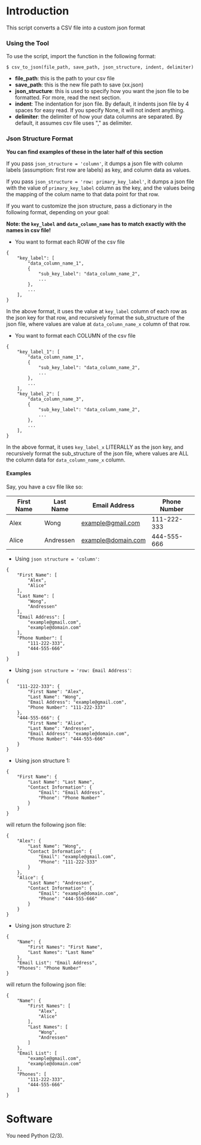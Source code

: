 # Introduction
This script converts a CSV file into a custom json format


### Using the Tool
To use the script, import the function in the following format:

```
$ csv_to_json(file_path, save_path, json_structure, indent, delimiter)
```

- **file_path**: this is the path to your csv file
- **save_path**: this is the new file path to save (xx.json)
- **json_structure**: this is used to specify how you want the json file to be formatted. For more, read the next section.
- **indent**: The indentation for json file. By default, it indents json file by 4 spaces for easy read. If you specify None, it will not indent anything.
- **delimiter**: the delimiter of how your data columns are separated. By default, it assumes csv file uses "," as delimiter.

### Json Structure Format

**You can find examples of these in the later half of this section**

If you pass `json_structure = 'column'`, it dumps a json file with column labels (assumption: first row are labels) as key, and column data as values.

If you pass `json_structure = 'row: primary_key_label'`, it dumps a json file with the value of `primary_key_label` column as the key, and the values being the mapping of the colum name to that data point for that row.

If you want to customize the json structure, pass a dictionary in the following format, depending on your goal:

**Note: the `key_label` and `data_column_name` has to match exactly with the names in csv file!**

- You want to format each ROW of the csv file

```
{
    "key_label": [
        "data_column_name_1",
        {
            "sub_key_label": "data_column_name_2",
            ...
        },
        ...
    ],
}
```

In the above format, it uses the value at `key_label` column of each row as the json key for that row, and recursively format the sub_structure of the json file, where values are value at `data_column_name_x` column of that row.

- You want to format each COLUMN of the csv file

```
{
    "key_label_1": [
        "data_column_name_1",
        {
            "sub_key_label": "data_column_name_2",
            ...
        },
        ...
    ],
    "key_label_2": [
        "data_column_name_3", 
        {
            "sub_key_label": "data_column_name_2",
            ...
        },
        ...
    ],
}
```

In the above format, it uses `key_label_x` LITERALLY as the json key, and recursively format the sub_structure of the json file, where values are ALL the column data for `data_column_name_x` column.

#### Examples

Say, you have a csv file like so:

First Name | Last Name | Email Address| Phone Number
--- | --- | --- | ---
Alex  | Wong | example@gmail.com | 111-222-333
Alice  | Andressen | example@domain.com  | 444-555-666

* Using `json structure = 'column'`:

```
{
    "First Name": [
        "Alex",
        "Alice"
    ],
    "Last Name": [
        "Wong",
        "Andressen"
    ],
    "Email Address": [
        "example@gmail.com",
        "example@domain.com"
    ],
    "Phone Number": [
        "111-222-333",
        "444-555-666"
    ]
}
```


* Using `json structure = 'row: Email Address'`:

```
{
    "111-222-333": {
        "First Name": "Alex",
        "Last Name": "Wong",
        "Email Address": "example@gmail.com",
        "Phone Number": "111-222-333"
    },
    "444-555-666": {
        "First Name": "Alice",
        "Last Name": "Andressen",
        "Email Address": "example@domain.com",
        "Phone Number": "444-555-666"
    }
}
```

* Using json structure 1:

```
{
    "First Name": {
        "Last Name": "Last Name",
        "Contact Information": {
            "Email": "Email Address",
            "Phone": "Phone Number"
        }
    }
}
```

will return the following json file:

```
{
    "Alex": {
        "Last Name": "Wong",
        "Contact Information": {
            "Email": "example@gmail.com",
            "Phone": "111-222-333"
        }
    },
    "Alice": {
        "Last Name": "Andressen",
        "Contact Information": {
            "Email": "example@domain.com",
            "Phone": "444-555-666"
        }
    }
}
```

* Using json structure 2:

```
{
    "Name": {
        "First Names": "First Name",
        "Last Names": "Last Name"
    },
    "Email List": "Email Address",
    "Phones": "Phone Number"
}
```

will return the following json file:

```
{
    "Name": {
        "First Names": [
            "Alex",
            "Alice"
        ],
        "Last Names": [
            "Wong",
            "Andressen"
        ]
    },
    "Email List": [
        "example@gmail.com",
        "example@domain.com"
    ],
    "Phones": [
        "111-222-333",
        "444-555-666"
    ]
}
```


# Software
You need Python (2/3).
